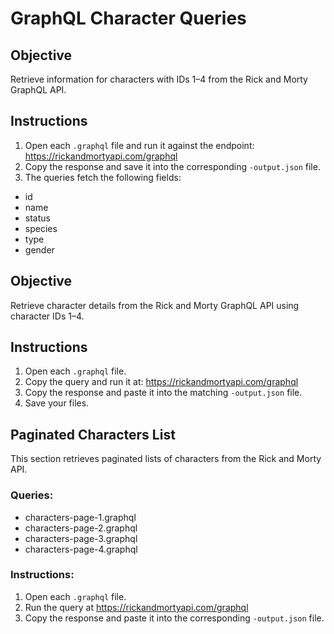 # GraphQL Character Queries
## Objective
Retrieve information for characters with IDs 1–4 from the Rick and Morty GraphQL API.

## Instructions
1. Open each `.graphql` file and run it against the endpoint: https://rickandmortyapi.com/graphql
2. Copy the response and save it into the corresponding `-output.json` file.
3. The queries fetch the following fields:
- id
- name
- status
- species
- type
- gender
## Objective
Retrieve character details from the Rick and Morty GraphQL API using character IDs 1–4.

## Instructions
1. Open each `.graphql` file.
2. Copy the query and run it at: https://rickandmortyapi.com/graphql
3. Copy the response and paste it into the matching `-output.json` file.
4. Save your files.
## Paginated Characters List

This section retrieves paginated lists of characters from the Rick and Morty API.

### Queries:
- characters-page-1.graphql
- characters-page-2.graphql
- characters-page-3.graphql
- characters-page-4.graphql

### Instructions:
1. Open each `.graphql` file.
2. Run the query at https://rickandmortyapi.com/graphql
3. Copy the response and paste it into the corresponding `-output.json` file.
